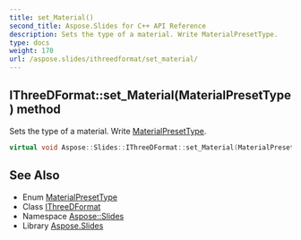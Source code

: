 ```yaml
---
title: set_Material()
second_title: Aspose.Slides for C++ API Reference
description: Sets the type of a material. Write MaterialPresetType.
type: docs
weight: 170
url: /aspose.slides/ithreedformat/set_material/
---
```

## IThreeDFormat::set_Material(MaterialPresetType) method


Sets the type of a material. Write [MaterialPresetType](../../materialpresettype/).

```cpp
virtual void Aspose::Slides::IThreeDFormat::set_Material(MaterialPresetType value)=0
```

## See Also

* Enum [MaterialPresetType](../../materialpresettype/)
* Class [IThreeDFormat](../)
* Namespace [Aspose::Slides](../../)
* Library [Aspose.Slides](../../../)